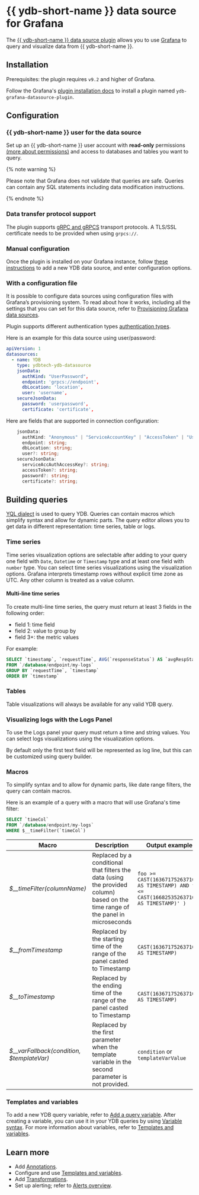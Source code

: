 # {{ ydb-short-name }} data source for Grafana

The [{{ ydb-short-name }} data source plugin](https://grafana.com/grafana/plugins/ydbtech-ydb-datasource/) allows you to use [Grafana](https://grafana.com) to query and visualize data from {{ ydb-short-name }}.

## Installation

Prerequisites: the plugin requires `v9.2` and higher of Grafana.

Follow the Grafana's [plugin installation docs](https://grafana.com/docs/grafana/latest/plugins/installation/) to install a plugin named `ydb-grafana-datasource-plugin`.

## Configuration

### {{ ydb-short-name }} user for the data source

Set up an {{ ydb-short-name }} user account with **read-only** permissions [(more about permissions)](../cluster/access.md) and access to databases and tables you want to query. 

{% note warning %}

Please note that Grafana does not validate that queries are safe. Queries can contain any SQL statements including data modification instructions.

{% endnote %}

### Data transfer protocol support

The plugin supports [gRPC and gRPCS](https://grpc.io/) transport protocols. A TLS/SSL certificate needs to be provided when using `grpcs://`.

### Manual configuration

Once the plugin is installed on your Grafana instance, follow [these instructions](https://grafana.com/docs/grafana/latest/datasources/add-a-data-source/) to add a new YDB data source, and enter configuration options.

### With a configuration file

It is possible to configure data sources using configuration files with Grafana’s provisioning system. To read about how it works, including all the settings that you can set for this data source, refer to [Provisioning Grafana data sources](https://grafana.com/docs/grafana/latest/administration/provisioning/#data-sources).

Plugin supports different authentication types [authentication types](../reference/ydb-sdk/auth.md).

Here is an example for this data source using user/password:

```yaml
apiVersion: 1
datasources:
  - name: YDB
    type: ydbtech-ydb-datasource
    jsonData:
      authKind: "UserPassword",
      endpoint: 'grpcs://endpoint',
      dbLocation: 'location',
      user: 'username',
    secureJsonData:
      password: 'userpassword',
      certificate: 'certificate',
```

Here are fields that are supported in connection configuration:

```typescript
    jsonData:
      authKind: "Anonymous" | "ServiceAccountKey" | "AccessToken" | "UserPassword" | "MetaData";
      endpoint: string;
      dbLocation: string;
      user?: string;
    secureJsonData:
      serviceAccAuthAccessKey?: string;
      accessToken?: string;
      password?: string;
      certificate?: string;
```

## Building queries

[YQL dialect](../yql/reference/index.md) is used to query YDB.
Queries can contain macros which simplify syntax and allow for dynamic parts.
The query editor allows you to get data in different representation: time series, table or logs.

### Time series

Time series visualization options are selectable after adding to your query one field with `Date`, `Datetime` or `Timestamp` type and at least one field with `number` type. You can select time series visualizations using the visualization options. Grafana interprets timestamp rows without explicit time zone as UTC. Any other column is treated as a value column.

#### Multi-line time series

To create multi-line time series, the query must return at least 3 fields in the following order:

- field 1: time field
- field 2: value to group by
- field 3+: the metric values

For example:

```sql
SELECT `timestamp`, `requestTime`, AVG(`responseStatus`) AS `avgRespStatus`
FROM `/database/endpoint/my-logs`
GROUP BY `requestTime`, `timestamp`
ORDER BY `timestamp`
```

### Tables

Table visualizations will always be available for any valid YDB query.

### Visualizing logs with the Logs Panel

To use the Logs panel your query must return a time and string values. You can select logs visualizations using the visualization options.

By default only the first text field will be represented as log line, but this can be customized using query builder.

### Macros

To simplify syntax and to allow for dynamic parts, like date range filters, the query can contain macros.

Here is an example of a query with a macro that will use Grafana's time filter:

```sql
SELECT `timeCol`
FROM `/database/endpoint/my-logs`
WHERE $__timeFilter(`timeCol`)
```

| Macro                                        | Description                                                                                                                      | Output example                                                                                  |
| -------------------------------------------- | -------------------------------------------------------------------------------------------------------------------------------- | ----------------------------------------------------------------------------------------------- |
| _$\_\_timeFilter(columnName)_                | Replaced by a conditional that filters the data (using the provided column) based on the time range of the panel in microseconds | `foo >= CAST(1636717526371000 AS TIMESTAMP) AND foo <=  CAST(1668253526371000 AS TIMESTAMP)' )` |
| _$\_\_fromTimestamp_                         | Replaced by the starting time of the range of the panel casted to Timestamp                                                      | `CAST(1636717526371000 AS TIMESTAMP)`                                                           |
| _$\_\_toTimestamp_                           | Replaced by the ending time of the range of the panel casted to Timestamp                                                        | `CAST(1636717526371000 AS TIMESTAMP)`                                                           |
| _$\_\_varFallback(condition, \$templateVar)_ | Replaced by the first parameter when the template variable in the second parameter is not provided.                              | `condition` or `templateVarValue`                                                               |

### Templates and variables

To add a new YDB query variable, refer to [Add a query variable](https://grafana.com/docs/grafana/latest/variables/variable-types/add-query-variable/).
After creating a variable, you can use it in your YDB queries by using [Variable syntax](https://grafana.com/docs/grafana/latest/variables/syntax/).
For more information about variables, refer to [Templates and variables](https://grafana.com/docs/grafana/latest/variables/).

## Learn more

- Add [Annotations](https://grafana.com/docs/grafana/latest/dashboards/annotations/).
- Configure and use [Templates and variables](https://grafana.com/docs/grafana/latest/variables/).
- Add [Transformations](https://grafana.com/docs/grafana/latest/panels/transformations/).
- Set up alerting; refer to [Alerts overview](https://grafana.com/docs/grafana/latest/alerting/).
